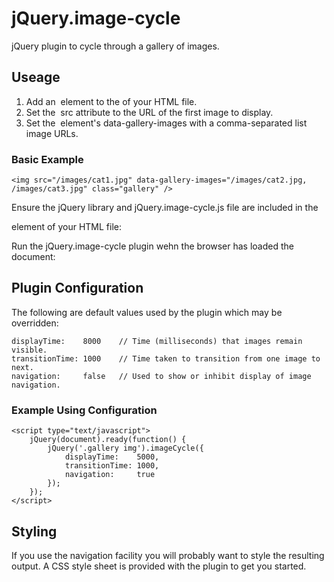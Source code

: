 jQuery.image-cycle
==================

jQuery plugin to cycle through a gallery of images.

Useage
------

1. Add an <img/> element to the <body/> of your HTML file.
2. Set the <img/> src attribute to the URL of the first image to display.
3. Set the <img/> element's data-gallery-images with a comma-separated list image URLs.

### Basic Example

    <img src="/images/cat1.jpg" data-gallery-images="/images/cat2.jpg, /images/cat3.jpg" class="gallery" />

Ensure the jQuery library and jQuery.image-cycle.js file are included in the
<head/> element of your HTML file:
    <script type="text/javascript" src="/js/jquery-1.7.1.min.js"></script>
    <script type="text/javascript" src="/js/jquery.image-cycle.js"></script>

Run the jQuery.image-cycle plugin wehn the browser has loaded the document:
    <script type="text/javascript">
        jQuery(document).ready(function() {
            jQuery('.gallery img').imageCycle();
        });
    </script>

Plugin Configuration
--------------------

The following are default values used by the plugin which may be overridden:

    displayTime:	8000    // Time (milliseconds) that images remain visible.
    transitionTime: 1000    // Time taken to transition from one image to next.
    navigation:     false   // Used to show or inhibit display of image navigation.

### Example Using Configuration
    <script type="text/javascript">
        jQuery(document).ready(function() {
            jQuery('.gallery img').imageCycle({
                displayTime:	5000,
                transitionTime: 1000,
                navigation:     true
            });
        });
    </script>

Styling
-------
If you use the navigation facility you will probably want to style the resulting
output. A CSS style sheet is provided with the plugin to get you started.
